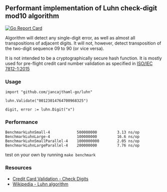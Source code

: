## Performant implementation of Luhn check-digit mod10 algorithm

[![Go Report Card](https://goreportcard.com/badge/jancajthaml-go/luhn)](https://goreportcard.com/report/jancajthaml-go/luhn)

Algorithm will detect any single-digit error, as well as almost all transpositions of adjacent digits. It will not, however, detect transposition of the two-digit sequence 09 to 90 (or vice versa).

It is not intended to be a cryptographically secure hash function. It is mostly used for pre-flight credit card number validation as specified in [ISO/IEC 7812-1:2015](http://www.iso.org/iso/catalogue_detail?csnumber=66011)

### Usage ###

```
import "github.com/jancajthaml-go/luhn"

luhn.Validate("00123014764700968325")

digit, error := luhn.Digit("x")
```

### Performance ###

```
BenchmarkLuhnSmall-4            500000000         3.13 ns/op
BenchmarkLuhnLarge-4            100000000         16.6 ns/op
BenchmarkLuhnSmallParallel-4    1000000000        2.05 ns/op
BenchmarkLuhnLargeParallel-4    200000000         7.76 ns/op
```

test on your own by running `make benchmark`

### Resources ###

* [Credit Card Validation - Check Digits](https://web.eecs.umich.edu/~bartlett/credit_card_number.html)
* [Wikipedia - Luhn algorithm](https://en.wikipedia.org/wiki/Luhn_algorithm)
